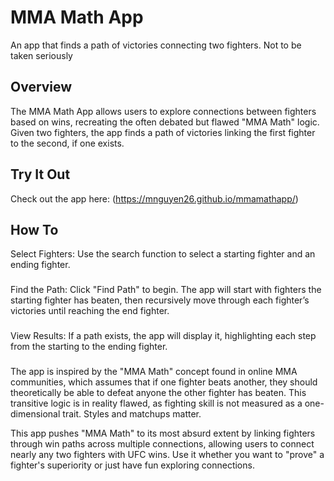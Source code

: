 # MMA Math App
An app that finds a path of victories connecting two fighters. Not to be taken seriously

## Overview
The MMA Math App allows users to explore connections between fighters based on wins, recreating the often debated but flawed "MMA Math" logic. Given two fighters, the app finds a path of victories linking the first fighter to the second, if one exists.

## Try It Out
Check out the app here: (https://mnguyen26.github.io/mmamathapp/)

## How To
Select Fighters: Use the search function to select a starting fighter and an ending fighter.
###
Find the Path: Click "Find Path" to begin. The app will start with fighters the starting fighter has beaten, then recursively move through each fighter’s victories until reaching the end fighter.
###
View Results: If a path exists, the app will display it, highlighting each step from the starting to the ending fighter.

###
The app is inspired by the "MMA Math" concept found in online MMA communities, which assumes that if one fighter beats another, they should theoretically be able to defeat anyone the other fighter has beaten. This transitive logic is in reality flawed, as fighting skill is not measured as a one-dimensional trait. Styles and matchups matter.

This app pushes "MMA Math" to its most absurd extent by linking fighters through win paths across multiple connections, allowing users to connect nearly any two fighters with UFC wins. Use it whether you want to "prove" a fighter's superiority or just have fun exploring connections.